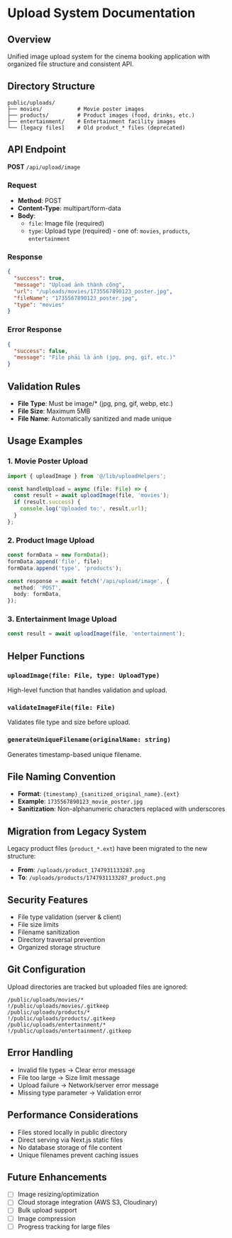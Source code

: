# Upload System Documentation

## Overview
Unified image upload system for the cinema booking application with organized file structure and consistent API.

## Directory Structure
```
public/uploads/
├── movies/           # Movie poster images
├── products/         # Product images (food, drinks, etc.)
├── entertainment/    # Entertainment facility images
└── [legacy files]    # Old product_* files (deprecated)
```

## API Endpoint
**POST** `/api/upload/image`

### Request
- **Method**: POST
- **Content-Type**: multipart/form-data
- **Body**:
  - `file`: Image file (required)
  - `type`: Upload type (required) - one of: `movies`, `products`, `entertainment`

### Response
```json
{
  "success": true,
  "message": "Upload ảnh thành công",
  "url": "/uploads/movies/1735567890123_poster.jpg",
  "fileName": "1735567890123_poster.jpg",
  "type": "movies"
}
```

### Error Response
```json
{
  "success": false,
  "message": "File phải là ảnh (jpg, png, gif, etc.)"
}
```

## Validation Rules
- **File Type**: Must be image/* (jpg, png, gif, webp, etc.)
- **File Size**: Maximum 5MB
- **File Name**: Automatically sanitized and made unique

## Usage Examples

### 1. Movie Poster Upload
```typescript
import { uploadImage } from '@/lib/uploadHelpers';

const handleUpload = async (file: File) => {
  const result = await uploadImage(file, 'movies');
  if (result.success) {
    console.log('Uploaded to:', result.url);
  }
};
```

### 2. Product Image Upload
```typescript
const formData = new FormData();
formData.append('file', file);
formData.append('type', 'products');

const response = await fetch('/api/upload/image', {
  method: 'POST',
  body: formData,
});
```

### 3. Entertainment Image Upload
```typescript
const result = await uploadImage(file, 'entertainment');
```

## Helper Functions

### `uploadImage(file: File, type: UploadType)`
High-level function that handles validation and upload.

### `validateImageFile(file: File)`
Validates file type and size before upload.

### `generateUniqueFilename(originalName: string)`
Generates timestamp-based unique filename.

## File Naming Convention
- **Format**: `{timestamp}_{sanitized_original_name}.{ext}`
- **Example**: `1735567890123_movie_poster.jpg`
- **Sanitization**: Non-alphanumeric characters replaced with underscores

## Migration from Legacy System
Legacy product files (`product_*.ext`) have been migrated to the new structure:
- **From**: `/uploads/product_1747931133287.png`
- **To**: `/uploads/products/1747931133287_product.png`

## Security Features
- File type validation (server & client)
- File size limits
- Filename sanitization
- Directory traversal prevention
- Organized storage structure

## Git Configuration
Upload directories are tracked but uploaded files are ignored:
```gitignore
/public/uploads/movies/*
!/public/uploads/movies/.gitkeep
/public/uploads/products/*
!/public/uploads/products/.gitkeep
/public/uploads/entertainment/*
!/public/uploads/entertainment/.gitkeep
```

## Error Handling
- Invalid file types → Clear error message
- File too large → Size limit message
- Upload failure → Network/server error message
- Missing type parameter → Validation error

## Performance Considerations
- Files stored locally in public directory
- Direct serving via Next.js static files
- No database storage of file content
- Unique filenames prevent caching issues

## Future Enhancements
- [ ] Image resizing/optimization
- [ ] Cloud storage integration (AWS S3, Cloudinary)
- [ ] Bulk upload support
- [ ] Image compression
- [ ] Progress tracking for large files

